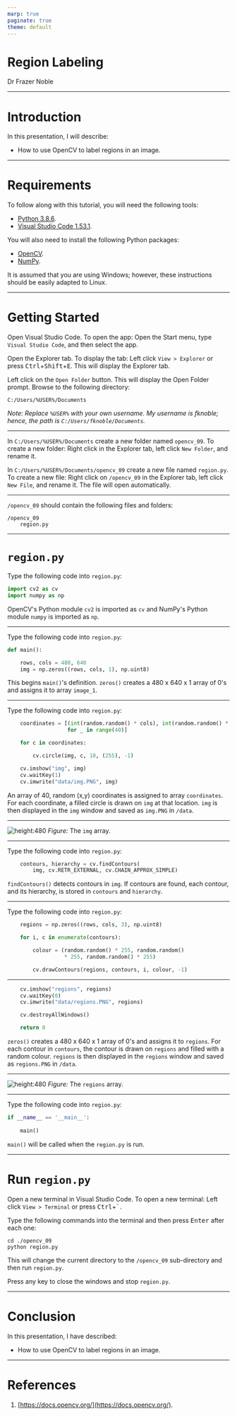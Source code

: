 ```yaml
---
marp: true
paginate: true
theme: default
---
```


# **Region Labeling**

Dr Frazer Noble

---

# **Introduction**

In this presentation, I will describe:
- How to use OpenCV to label regions in an image.

---

# **Requirements**

To follow along with this tutorial, you will need the following tools:
- [Python 3.8.6](https://www.python.org/).
- [Visual Studio Code 1.53.1](https://code.visualstudio.com/).

You will also need to install the following Python packages:
- [OpenCV](https://pypi.org/project/opencv-python/).
- [NumPy](https://pypi.org/project/numpy/).

It is assumed that you are using Windows; however, these instructions should be easily adapted to Linux.

---

# **Getting Started**

Open Visual Studio Code. To open the app: Open the Start menu, type `Visual Studio Code`, and then select the app.

Open the Explorer tab. To display the tab: Left click `View > Explorer` or press <kbd>Ctrl</kbd>+<kbd>Shift</kbd>+<kbd>E</kbd>. This will display the Explorer tab.

Left click on the `Open Folder` button. This will display the Open Folder prompt. Browse to the following directory:

```
C:/Users/%USER%/Documents
```

*Note: Replace `%USER%` with your own username. My username is fknoble; hence, the path is `C:/Users/fknoble/Documents`.*

---

In `C:/Users/%USER%/Documents` create a new folder named `opencv_09`. To create a new folder: Right click in the Explorer tab, left click `New Folder`, and rename it.

In `C:/Users/%USER%/Documents/opencv_09` create a new file named `region.py`. To create a new file: Right click on `/opencv_09` in the Explorer tab, left click `New File`, and rename it. The file will open automatically.

---

`/opencv_09` should contain the following files and folders:

```
/opencv_09
    region.py
```

---

# **`region.py`**

Type the following code into `region.py`:

```python
import cv2 as cv
import numpy as np
```

OpenCV's Python module `cv2` is imported as `cv` and NumPy's Python module `numpy` is imported as `np`.

---

Type the following code into `region.py`:

```python
def main():

    rows, cols = 480, 640
    img = np.zeros((rows, cols, 1), np.uint8)
```

This begins `main()`'s definition. `zeros()` creates a 480 x 640 x 1 array of 0's and assigns it to array `image_1`.

---

Type the following code into `region.py`:

```python
    coordinates = [(int(random.random() * cols), int(random.random() * rows))
                   for _ in range(40)]

    for c in coordinates:

        cv.circle(img, c, 10, (255), -1)

    cv.imshow("img", img)
    cv.waitKey(1)
    cv.imwrite("data/img.PNG", img)
```

An array of 40, random (x,y) coordinates is assigned to array `coordinates`. For each coordinate, a filled circle is drawn on `img` at that location. `img` is then displayed in the `img` window and saved as `img.PNG` in `/data`.

---

![height:480](images/01/01.PNG)
*Figure:* The `img` array.

---

Type the following code into `region.py`:

```python
    contours, hierarchy = cv.findContours(
        img, cv.RETR_EXTERNAL, cv.CHAIN_APPROX_SIMPLE)
```

`findContours()` detects contours in `img`. If contours are found, each contour, and its hierarchy, is stored in `contours` and `hierarchy`.

---

Type the following code into `region.py`:

```python
    regions = np.zeros((rows, cols, 3), np.uint8)

    for i, c in enumerate(contours):

        colour = (random.random() * 255, random.random()
                  * 255, random.random() * 255)

        cv.drawContours(regions, contours, i, colour, -1)
```
---
```python
    cv.imshow("regions", regions)
    cv.waitKey(0)
    cv.imwrite("data/regions.PNG", regions)

    cv.destroyAllWindows()

    return 0
```

`zeros()` creates a 480 x 640 x 1 array of 0's and assigns it to `regions`. For each contour in `contours`, the contour is drawn on `regions` and filled with a random colour. `regions` is then displayed in the `regions` window and saved as `regions.PNG` in `/data`. 

---

![height:480](images/01/02.PNG)
*Figure:* The `regions` array.

---

Type the following code into `region.py`:

```python
if __name__ == '__main__':
    
    main()
```

`main()` will be called when the `region.py` is run.

---

# **Run `region.py`**

Open a new terminal in Visual Studio Code. To open a new terminal: Left click `View > Terminal` or press <kbd>Ctrl</kbd>+<kbd>`</kbd>.

Type the following commands into the terminal and then press <kbd>Enter</kbd> after each one:

```
cd ./opencv_09
python region.py
```

This will change the current directory to the `/opencv_09` sub-directory and then run `region.py`.

Press any key to close the windows and stop `region.py`.

---

# **Conclusion**

In this presentation, I have described:
- How to use OpenCV to label regions in an image.

---

# **References**

1. [https://docs.opencv.org/](https://docs.opencv.org/).
